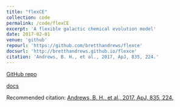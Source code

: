 ```yaml
---
title: "flexCE"
collection: code
permalink: /code/flexCE
excerpt: 'A flexible galactic chemical evolution model'
date: 2017-02-01
venue: 'github'
repourl: 'https://github.com/bretthandrews/flexce'
docsurl: 'http://bretthandrews.github.io/flexce'
citation: 'Andrews, B. H., et al., 2017, ApJ, 835, 224.'
---
```


[GitHub repo](https://github.com/bretthandrews/flexce)

[docs](https://bretthandrews.github.io/flexCE)

Recommended citation: [Andrews, B. H., et al., 2017, ApJ, 835, 224.](https://ui.adsabs.harvard.edu/abs/2017ApJ...835..224A)
